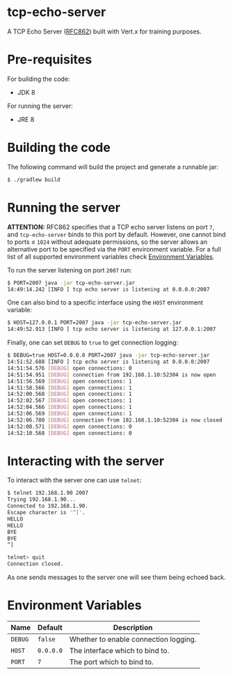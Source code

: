 # tcp-echo-server

A TCP Echo Server ([RFC862](https://tools.ietf.org/html/rfc862)) built with
Vert.x for training purposes.

# Pre-requisites

For building the code:

* JDK 8

For running the server:

* JRE 8

# Building the code

The following command will build the project and generate a runnable jar:

```bash
$ ./gradlew build
```

# Running the server

**ATTENTION:** RFC862 specifies that a TCP echo server listens on port `7`, and
`tcp-echo-server` binds to this port by default. However, one cannot bind to
ports ≤ `1024` without adequate permissions, so the server allows an
alternative port to be specified via the `PORT` environment variable. For a
full list of all supported environment variables check
[Environment Variables](#environment-variables).

To run the server listening on port `2007` run:

```bash
$ PORT=2007 java -jar tcp-echo-server.jar
14:49:14.242 [INFO ] tcp echo server is listening at 0.0.0.0:2007
```

One can also bind to a specific interface using the `HOST` environment
variable:

```bash
$ HOST=127.0.0.1 PORT=2007 java -jar tcp-echo-server.jar
14:49:52.913 [INFO ] tcp echo server is listening at 127.0.0.1:2007
```

Finally, one can set `DEBUG` to `true` to get connection logging:

```bash
$ DEBUG=true HOST=0.0.0.0 PORT=2007 java -jar tcp-echo-server.jar
14:51:52.688 [INFO ] tcp echo server is listening at 0.0.0.0:2007
14:51:54.576 [DEBUG] open connections: 0
14:51:54.951 [DEBUG] connection from 192.168.1.10:52304 is now open
14:51:56.569 [DEBUG] open connections: 1
14:51:58.566 [DEBUG] open connections: 1
14:52:00.568 [DEBUG] open connections: 1
14:52:02.567 [DEBUG] open connections: 1
14:52:04.566 [DEBUG] open connections: 1
14:52:06.569 [DEBUG] open connections: 1
14:52:06.780 [DEBUG] connection from 192.168.1.10:52304 is now closed
14:52:08.571 [DEBUG] open connections: 0
14:52:10.568 [DEBUG] open connections: 0
```

# Interacting with the server

To interact with the server one can use `telnet`:

```bash
$ telnet 192.168.1.90 2007
Trying 192.168.1.90...
Connected to 192.168.1.90.
Escape character is '^]'.
HELLO
HELLO
BYE
BYE
^]

telnet> quit
Connection closed.
```

As one sends messages to the server one will see them being echoed back.

<a id="environment-variables"></a>

# Environment Variables

| Name    | Default   | Description                           |
|---------|-----------|---------------------------------------|
| `DEBUG` | `false`   | Whether to enable connection logging. |
| `HOST`  | `0.0.0.0` | The interface which to bind to.       |
| `PORT`  | `7`       | The port which to bind to.            |
